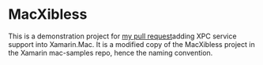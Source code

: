 # MacXibless

This is a demonstration project for [my pull request](https://github.com/xamarin/xamarin-macios/pull/7001)adding XPC service support into Xamarin.Mac. It is a modified copy of the MacXibless project in the Xamarin mac-samples repo, hence the naming convention.
